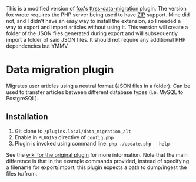 This is a modified version of [fox](https://git.tt-rss.org/fox)'s [ttrss-data-migration](https://git.tt-rss.org/fox/ttrss-data-migration) plugin. The version fox wrote requires the PHP server being used to have [ZIP](https://www.php.net/manual/en/book.zip.php) support. Mine did not, and I didn't have an easy way to install the extension, so I needed a way to export and import articles without using it. This version will create a folder of the JSON files generated during export and will subsequently import a folder of said JSON files. It should not require any additional PHP dependencies but YMMV.

# Data migration plugin

Migrates user articles using a neutral format (JSON files in a folder). Can be used to transfer articles between different database types (i.e. MySQL to PostgreSQL).

## Installation

1. Git clone to ``/plugins.local/data_migration_alt``
2. Enable in ``PLUGINS`` directive of ``config.php``
3. Plugin is invoked using command line: ``php ./update.php --help``

See the [wiki for the original plugin](https://git.tt-rss.org/fox/ttrss-data-migration/wiki) for more information. Note that the main difference is that in the example commands provided, instead of specifying a filename for export/import, this plugin expects a path to dump/ingest the files to/from.
